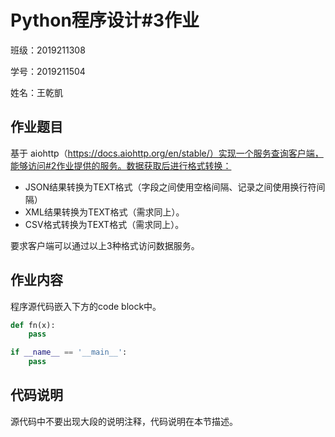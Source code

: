 # Python程序设计#3作业

班级：2019211308

学号：2019211504

姓名：王乾凱

## 作业题目

基于 aiohttp（https://docs.aiohttp.org/en/stable/）实现一个服务查询客户端，能够访问#2作业提供的服务。数据获取后进行格式转换：

* JSON结果转换为TEXT格式（字段之间使用空格间隔、记录之间使用换行符间隔）
* XML结果转换为TEXT格式（需求同上）。
* CSV格式转换为TEXT格式（需求同上）。

要求客户端可以通过以上3种格式访问数据服务。

## 作业内容

程序源代码嵌入下方的code block中。

```python
def fn(x):
    pass

if __name__ == '__main__':
    pass
```

## 代码说明

源代码中不要出现大段的说明注释，代码说明在本节描述。